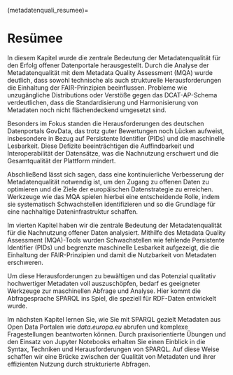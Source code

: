 (metadatenquali_resumee)=
# Resümee

In diesem Kapitel wurde die zentrale Bedeutung der Metadatenqualität für den Erfolg offener Datenportale herausgestellt. Durch die Analyse der Metadatenqualität mit dem Metadata Quality Assessment (MQA) wurde deutlich, dass sowohl technische als auch strukturelle Herausforderungen die Einhaltung der FAIR-Prinzipien beeinflussen. Probleme wie unzugängliche Distributions oder Verstöße gegen das DCAT-AP-Schema verdeutlichen, dass die Standardisierung und Harmonisierung von Metadaten noch nicht flächendeckend umgesetzt sind.

Besonders im Fokus standen die Herausforderungen des deutschen Datenportals GovData, das trotz guter Bewertungen noch Lücken aufweist, insbesondere in Bezug auf Persistente Identifier (PIDs) und die maschinelle Lesbarkeit. Diese Defizite beeinträchtigen die Auffindbarkeit und Interoperabilität der Datensätze, was die Nachnutzung erschwert und die Gesamtqualität der Plattform mindert.

Abschließend lässt sich sagen, dass eine kontinuierliche Verbesserung der Metadatenqualität notwendig ist, um den Zugang zu offenen Daten zu optimieren und die Ziele der europäischen Datenstrategie zu erreichen. Werkzeuge wie das MQA spielen hierbei eine entscheidende Rolle, indem sie systematisch Schwachstellen identifizieren und so die Grundlage für eine nachhaltige Dateninfrastruktur schaffen.

Im vierten Kapitel haben wir die zentrale Bedeutung der Metadatenqualität für die Nachnutzung offener Daten analysiert. Mithilfe des Metadata Quality Assessment (MQA)-Tools wurden Schwachstellen wie fehlende Persistente Identifier (PIDs) und begrenzte maschinelle Lesbarkeit aufgezeigt, die die Einhaltung der FAIR-Prinzipien und damit die Nutzbarkeit von Metadaten erschweren.

Um diese Herausforderungen zu bewältigen und das Potenzial qualitativ hochwertiger Metadaten voll auszuschöpfen, bedarf es geeigneter Werkzeuge zur maschinellen Abfrage und Analyse. Hier kommt die Abfragesprache SPARQL ins Spiel, die speziell für RDF-Daten entwickelt wurde.

Im nächsten Kapitel lernen Sie, wie Sie mit SPARQL gezielt Metadaten aus Open Data Portalen wie *data.europa.eu* abrufen und komplexe Fragestellungen beantworten können. Durch praxisorientierte Übungen und den Einsatz von Jupyter Notebooks erhalten Sie einen Einblick in die Syntax, Techniken und Herausforderungen von SPARQL. Auf diese Weise schaffen wir eine Brücke zwischen der Qualität von Metadaten und ihrer effizienten Nutzung durch strukturierte Abfragen.